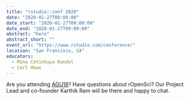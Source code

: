 ```yaml
---
title: "rstudio::conf 2020"
date: "2020-01-27T00:00:00"
date_start: "2020-01-27T00:00:00"
date_end: "2020-01-27T00:00:00"
abstract: "here"
abstract_short: ""
event_url: "https://www.rstudio.com/conference/"
location: "San Francisco, CA"
educators:
  - Mine Cetinkaya Rundel
  - Carl Howe
---
```


Are you attending [AGU18](https://fallmeeting.agu.org/2018/)? Have questions about rOpenSci? Our Project Lead and co-founder Karthik Ram will be there and happy to chat.
